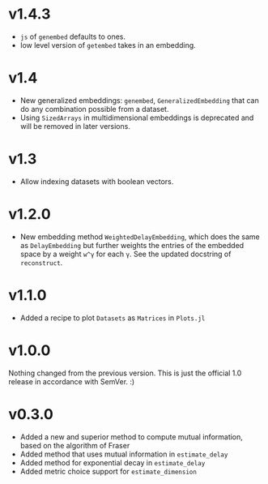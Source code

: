 # v1.4.3
* `js` of `genembed` defaults to ones.
* low level version of `getembed` takes in an embedding.

# v1.4
* New generalized embeddings: `genembed`, `GeneralizedEmbedding` that can do any combination possible from a dataset.
* Using `SizedArrays` in multidimensional embeddings is deprecated and will be removed in later versions.
# v1.3
* Allow indexing datasets with boolean vectors.
# v1.2.0
- New embedding method `WeightedDelayEmbedding`, which does the same as `DelayEmbedding` but further weights the entries of the embedded space by a weight `w^γ` for each `γ`. See the updated docstring of `reconstruct`.
# v1.1.0
- Added a recipe to plot `Datasets` as `Matrices` in `Plots.jl`

# v1.0.0
Nothing changed from the previous version. This is just the official 1.0 release in accordance with SemVer. :)

# v0.3.0

- Added a new and superior method to compute mutual information, based on the algorithm of Fraser
- Added method that uses mutual information in `estimate_delay`
- Added method for exponential decay in `estimate_delay`
- Added metric choice support for `estimate_dimension`

